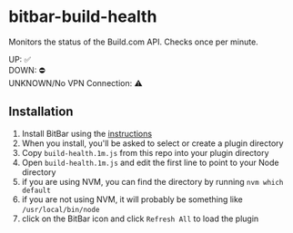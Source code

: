 # bitbar-build-health
Monitors the status of the Build.com API.  Checks once per minute.

UP: ✅️  
DOWN: ⛔️  
UNKNOWN/No VPN Connection: ⚠️  

## Installation
1. Install BitBar using the [instructions](https://github.com/matryer/bitbar#get-started)
2. When you install, you'll be asked to select or create a plugin directory
3. Copy `build-health.1m.js` from this repo into your plugin directory
4. Open `build-health.1m.js` and edit the first line to point to your Node directory
  1. if you are using NVM, you can find the directory by running `nvm which default`
  2. if you are not using NVM, it will probably be something like `/usr/local/bin/node`
5. click on the BitBar icon and click `Refresh All` to load the plugin

